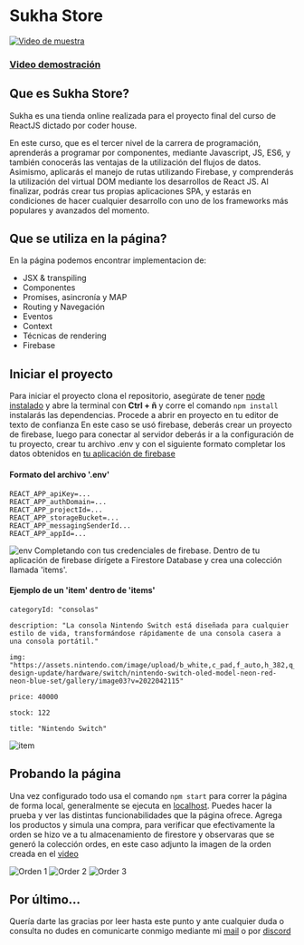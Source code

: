 # Sukha Store

[![Video de muestra](https://i.imgur.com/9nXKhye.png)](https://youtu.be/jgpk20HIUoQ)
### [Video demostración](https://www.youtube.com/watch?v=HlgbEvLDAmo)
## Que es Sukha Store?

Sukha es una tienda online realizada para el proyecto final del curso de ReactJS dictado por coder house.

En este curso, que es el tercer nivel de la carrera de programación, aprenderás a programar por componentes, mediante Javascript, JS, ES6, y también conocerás las ventajas de la utilización del flujos de datos. Asimismo, aplicarás el manejo de rutas utilizando Firebase, y comprenderás la utilización del virtual DOM mediante los desarrollos de React JS. Al finalizar, podrás crear tus propias aplicaciones SPA, y estarás en condiciones de hacer cualquier desarrollo con uno de los frameworks más populares y avanzados del momento.

## Que se utiliza en la página?

En la página podemos encontrar implementacion de:

- JSX & transpiling
- Componentes
- Promises, asincronía y MAP
- Routing y Navegación
- Eventos
- Context
- Técnicas de rendering
- Firebase

## Iniciar el proyecto

Para iniciar el proyecto clona el repositorio, asegúrate de tener [node instalado](https://nodejs.org/es/download/) y abre la terminal con **Ctrl + ñ** y corre el comando `npm install` instalarás las dependencias.
Procede a abrir en proyecto en tu editor de texto de confianza
En este caso se usó firebase, deberás crear un proyecto de firebase, luego para conectar al servidor deberás ir a la configuración de tu proyecto, crear tu archivo .env y con el siguiente formato completar los datos obtenidos en [tu aplicación de firebase](https://firebase.google.com/docs/web/learn-more?authuser=2&hl=es#config-object)

#### Formato del archivo '.env'    
    REACT_APP_apiKey=...
    REACT_APP_authDomain=...
    REACT_APP_projectId=...
    REACT_APP_storageBucket=...
    REACT_APP_messagingSenderId...
    REACT_APP_appId=...
![env](https://i.imgur.com/nXxbuL1.png)
Completando con tus credenciales de firebase.
Dentro de tu aplicación de firebase dirígete a Firestore Database y crea una colección llamada 'items'.

#### Ejemplo de un 'item' dentro de 'items' 

    categoryId: "consolas"
    
    description: "La consola Nintendo Switch está diseñada para cualquier estilo de vida, transformándose rápidamente de una consola casera a una consola portátil."
    
    img: "https://assets.nintendo.com/image/upload/b_white,c_pad,f_auto,h_382,q_auto,w_573/ncom/en_US/switch/site-design-update/hardware/switch/nintendo-switch-oled-model-neon-red-neon-blue-set/gallery/image03?v=2022042115"
    
    price: 40000
    
    stock: 122
    
    title: "Nintendo Switch"
![item](https://i.imgur.com/WLT8AcH.png)
   
## Probando la página

Una vez configurado todo usa el comando `npm start`  para correr la página de forma local, generalmente se ejecuta en [localhost](http://localhost:3000/).
Puedes hacer la prueba y ver las distintas funcionabilidades que la página ofrece.
Agrega los productos y simula una compra, para verificar que efectivamente la orden se hizo ve a tu almacenamiento de firestore y observaras que se generó la colección ordes, en este caso adjunto la imagen de la orden creada en el [video](https://www.youtube.com/watch?v=AH0-G0jH2Xo)

![Orden 1](https://i.imgur.com/u7YZSti.png)
![Order 2](https://i.imgur.com/zNL1FMK.png)
![Order 3](https://i.imgur.com/jSRBKW0.png)
## Por último...
Quería darte las gracias por leer hasta este punto y ante cualquier duda o consulta no dudes en comunicarte conmigo mediante mi [mail](mailto:fer.j.noceti@gmail.com) o por [discord](https://discord.gg/AqFjpjAfXq)
